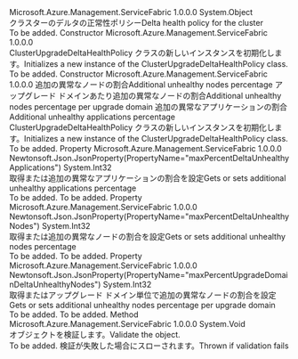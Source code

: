 <Type Name="ClusterUpgradeDeltaHealthPolicy" FullName="Microsoft.Azure.Management.ServiceFabric.Models.ClusterUpgradeDeltaHealthPolicy">
  <TypeSignature Language="C#" Value="public class ClusterUpgradeDeltaHealthPolicy" />
  <TypeSignature Language="ILAsm" Value=".class public auto ansi beforefieldinit ClusterUpgradeDeltaHealthPolicy extends System.Object" />
  <TypeSignature Language="DocId" Value="T:Microsoft.Azure.Management.ServiceFabric.Models.ClusterUpgradeDeltaHealthPolicy" />
  <TypeSignature Language="VB.NET" Value="Public Class ClusterUpgradeDeltaHealthPolicy" />
  <TypeSignature Language="F#" Value="type ClusterUpgradeDeltaHealthPolicy = class" />
  <AssemblyInfo>
    <AssemblyName>Microsoft.Azure.Management.ServiceFabric</AssemblyName>
    <AssemblyVersion>1.0.0.0</AssemblyVersion>
  </AssemblyInfo>
  <Base>
    <BaseTypeName>System.Object</BaseTypeName>
  </Base>
  <Interfaces />
  <Docs>
    <summary>
            <span data-ttu-id="035b7-101">クラスターのデルタの正常性ポリシー</span><span class="sxs-lookup"><span data-stu-id="035b7-101">Delta health policy for the cluster</span></span>
            </summary>
    <remarks>To be added.</remarks>
  </Docs>
  <Members>
    <Member MemberName=".ctor">
      <MemberSignature Language="C#" Value="public ClusterUpgradeDeltaHealthPolicy ();" />
      <MemberSignature Language="ILAsm" Value=".method public hidebysig specialname rtspecialname instance void .ctor() cil managed" />
      <MemberSignature Language="DocId" Value="M:Microsoft.Azure.Management.ServiceFabric.Models.ClusterUpgradeDeltaHealthPolicy.#ctor" />
      <MemberSignature Language="VB.NET" Value="Public Sub New ()" />
      <MemberType>Constructor</MemberType>
      <AssemblyInfo>
        <AssemblyName>Microsoft.Azure.Management.ServiceFabric</AssemblyName>
        <AssemblyVersion>1.0.0.0</AssemblyVersion>
      </AssemblyInfo>
      <Parameters />
      <Docs>
        <summary>
            <span data-ttu-id="035b7-102">ClusterUpgradeDeltaHealthPolicy クラスの新しいインスタンスを初期化します。</span><span class="sxs-lookup"><span data-stu-id="035b7-102">Initializes a new instance of the ClusterUpgradeDeltaHealthPolicy class.</span></span>
            </summary>
        <remarks>To be added.</remarks>
      </Docs>
    </Member>
    <Member MemberName=".ctor">
      <MemberSignature Language="C#" Value="public ClusterUpgradeDeltaHealthPolicy (int maxPercentDeltaUnhealthyNodes, int maxPercentUpgradeDomainDeltaUnhealthyNodes, int maxPercentDeltaUnhealthyApplications);" />
      <MemberSignature Language="ILAsm" Value=".method public hidebysig specialname rtspecialname instance void .ctor(int32 maxPercentDeltaUnhealthyNodes, int32 maxPercentUpgradeDomainDeltaUnhealthyNodes, int32 maxPercentDeltaUnhealthyApplications) cil managed" />
      <MemberSignature Language="DocId" Value="M:Microsoft.Azure.Management.ServiceFabric.Models.ClusterUpgradeDeltaHealthPolicy.#ctor(System.Int32,System.Int32,System.Int32)" />
      <MemberSignature Language="VB.NET" Value="Public Sub New (maxPercentDeltaUnhealthyNodes As Integer, maxPercentUpgradeDomainDeltaUnhealthyNodes As Integer, maxPercentDeltaUnhealthyApplications As Integer)" />
      <MemberSignature Language="F#" Value="new Microsoft.Azure.Management.ServiceFabric.Models.ClusterUpgradeDeltaHealthPolicy : int * int * int -&gt; Microsoft.Azure.Management.ServiceFabric.Models.ClusterUpgradeDeltaHealthPolicy" Usage="new Microsoft.Azure.Management.ServiceFabric.Models.ClusterUpgradeDeltaHealthPolicy (maxPercentDeltaUnhealthyNodes, maxPercentUpgradeDomainDeltaUnhealthyNodes, maxPercentDeltaUnhealthyApplications)" />
      <MemberType>Constructor</MemberType>
      <AssemblyInfo>
        <AssemblyName>Microsoft.Azure.Management.ServiceFabric</AssemblyName>
        <AssemblyVersion>1.0.0.0</AssemblyVersion>
      </AssemblyInfo>
      <Parameters>
        <Parameter Name="maxPercentDeltaUnhealthyNodes" Type="System.Int32" />
        <Parameter Name="maxPercentUpgradeDomainDeltaUnhealthyNodes" Type="System.Int32" />
        <Parameter Name="maxPercentDeltaUnhealthyApplications" Type="System.Int32" />
      </Parameters>
      <Docs>
        <param name="maxPercentDeltaUnhealthyNodes"><span data-ttu-id="035b7-103">追加の異常なノードの割合</span><span class="sxs-lookup"><span data-stu-id="035b7-103">Additional unhealthy nodes percentage</span></span></param>
        <param name="maxPercentUpgradeDomainDeltaUnhealthyNodes"><span data-ttu-id="035b7-104">アップグレード ドメインあたり追加の異常なノードの割合</span><span class="sxs-lookup"><span data-stu-id="035b7-104">Additional unhealthy nodes percentage per upgrade domain</span></span> </param>
        <param name="maxPercentDeltaUnhealthyApplications"><span data-ttu-id="035b7-105">追加の異常なアプリケーションの割合</span><span class="sxs-lookup"><span data-stu-id="035b7-105">Additional unhealthy applications percentage</span></span></param>
        <summary>
            <span data-ttu-id="035b7-106">ClusterUpgradeDeltaHealthPolicy クラスの新しいインスタンスを初期化します。</span><span class="sxs-lookup"><span data-stu-id="035b7-106">Initializes a new instance of the ClusterUpgradeDeltaHealthPolicy class.</span></span>
            </summary>
        <remarks>To be added.</remarks>
      </Docs>
    </Member>
    <Member MemberName="MaxPercentDeltaUnhealthyApplications">
      <MemberSignature Language="C#" Value="public int MaxPercentDeltaUnhealthyApplications { get; set; }" />
      <MemberSignature Language="ILAsm" Value=".property instance int32 MaxPercentDeltaUnhealthyApplications" />
      <MemberSignature Language="DocId" Value="P:Microsoft.Azure.Management.ServiceFabric.Models.ClusterUpgradeDeltaHealthPolicy.MaxPercentDeltaUnhealthyApplications" />
      <MemberSignature Language="VB.NET" Value="Public Property MaxPercentDeltaUnhealthyApplications As Integer" />
      <MemberSignature Language="F#" Value="member this.MaxPercentDeltaUnhealthyApplications : int with get, set" Usage="Microsoft.Azure.Management.ServiceFabric.Models.ClusterUpgradeDeltaHealthPolicy.MaxPercentDeltaUnhealthyApplications" />
      <MemberType>Property</MemberType>
      <AssemblyInfo>
        <AssemblyName>Microsoft.Azure.Management.ServiceFabric</AssemblyName>
        <AssemblyVersion>1.0.0.0</AssemblyVersion>
      </AssemblyInfo>
      <Attributes>
        <Attribute>
          <AttributeName>Newtonsoft.Json.JsonProperty(PropertyName="maxPercentDeltaUnhealthyApplications")</AttributeName>
        </Attribute>
      </Attributes>
      <ReturnValue>
        <ReturnType>System.Int32</ReturnType>
      </ReturnValue>
      <Docs>
        <summary>
            <span data-ttu-id="035b7-107">取得または追加の異常なアプリケーションの割合を設定</span><span class="sxs-lookup"><span data-stu-id="035b7-107">Gets or sets additional unhealthy applications percentage</span></span>
            </summary>
        <value>To be added.</value>
        <remarks>To be added.</remarks>
      </Docs>
    </Member>
    <Member MemberName="MaxPercentDeltaUnhealthyNodes">
      <MemberSignature Language="C#" Value="public int MaxPercentDeltaUnhealthyNodes { get; set; }" />
      <MemberSignature Language="ILAsm" Value=".property instance int32 MaxPercentDeltaUnhealthyNodes" />
      <MemberSignature Language="DocId" Value="P:Microsoft.Azure.Management.ServiceFabric.Models.ClusterUpgradeDeltaHealthPolicy.MaxPercentDeltaUnhealthyNodes" />
      <MemberSignature Language="VB.NET" Value="Public Property MaxPercentDeltaUnhealthyNodes As Integer" />
      <MemberSignature Language="F#" Value="member this.MaxPercentDeltaUnhealthyNodes : int with get, set" Usage="Microsoft.Azure.Management.ServiceFabric.Models.ClusterUpgradeDeltaHealthPolicy.MaxPercentDeltaUnhealthyNodes" />
      <MemberType>Property</MemberType>
      <AssemblyInfo>
        <AssemblyName>Microsoft.Azure.Management.ServiceFabric</AssemblyName>
        <AssemblyVersion>1.0.0.0</AssemblyVersion>
      </AssemblyInfo>
      <Attributes>
        <Attribute>
          <AttributeName>Newtonsoft.Json.JsonProperty(PropertyName="maxPercentDeltaUnhealthyNodes")</AttributeName>
        </Attribute>
      </Attributes>
      <ReturnValue>
        <ReturnType>System.Int32</ReturnType>
      </ReturnValue>
      <Docs>
        <summary>
            <span data-ttu-id="035b7-108">取得または追加の異常なノードの割合を設定</span><span class="sxs-lookup"><span data-stu-id="035b7-108">Gets or sets additional unhealthy nodes percentage</span></span>
            </summary>
        <value>To be added.</value>
        <remarks>To be added.</remarks>
      </Docs>
    </Member>
    <Member MemberName="MaxPercentUpgradeDomainDeltaUnhealthyNodes">
      <MemberSignature Language="C#" Value="public int MaxPercentUpgradeDomainDeltaUnhealthyNodes { get; set; }" />
      <MemberSignature Language="ILAsm" Value=".property instance int32 MaxPercentUpgradeDomainDeltaUnhealthyNodes" />
      <MemberSignature Language="DocId" Value="P:Microsoft.Azure.Management.ServiceFabric.Models.ClusterUpgradeDeltaHealthPolicy.MaxPercentUpgradeDomainDeltaUnhealthyNodes" />
      <MemberSignature Language="VB.NET" Value="Public Property MaxPercentUpgradeDomainDeltaUnhealthyNodes As Integer" />
      <MemberSignature Language="F#" Value="member this.MaxPercentUpgradeDomainDeltaUnhealthyNodes : int with get, set" Usage="Microsoft.Azure.Management.ServiceFabric.Models.ClusterUpgradeDeltaHealthPolicy.MaxPercentUpgradeDomainDeltaUnhealthyNodes" />
      <MemberType>Property</MemberType>
      <AssemblyInfo>
        <AssemblyName>Microsoft.Azure.Management.ServiceFabric</AssemblyName>
        <AssemblyVersion>1.0.0.0</AssemblyVersion>
      </AssemblyInfo>
      <Attributes>
        <Attribute>
          <AttributeName>Newtonsoft.Json.JsonProperty(PropertyName="maxPercentUpgradeDomainDeltaUnhealthyNodes")</AttributeName>
        </Attribute>
      </Attributes>
      <ReturnValue>
        <ReturnType>System.Int32</ReturnType>
      </ReturnValue>
      <Docs>
        <summary>
            <span data-ttu-id="035b7-109">取得またはアップグレード ドメイン単位で追加の異常なノードの割合を設定</span><span class="sxs-lookup"><span data-stu-id="035b7-109">Gets or sets additional unhealthy nodes percentage per upgrade domain</span></span>
            </summary>
        <value>To be added.</value>
        <remarks>To be added.</remarks>
      </Docs>
    </Member>
    <Member MemberName="Validate">
      <MemberSignature Language="C#" Value="public virtual void Validate ();" />
      <MemberSignature Language="ILAsm" Value=".method public hidebysig newslot virtual instance void Validate() cil managed" />
      <MemberSignature Language="DocId" Value="M:Microsoft.Azure.Management.ServiceFabric.Models.ClusterUpgradeDeltaHealthPolicy.Validate" />
      <MemberSignature Language="VB.NET" Value="Public Overridable Sub Validate ()" />
      <MemberSignature Language="F#" Value="abstract member Validate : unit -&gt; unit&#xA;override this.Validate : unit -&gt; unit" Usage="clusterUpgradeDeltaHealthPolicy.Validate " />
      <MemberType>Method</MemberType>
      <AssemblyInfo>
        <AssemblyName>Microsoft.Azure.Management.ServiceFabric</AssemblyName>
        <AssemblyVersion>1.0.0.0</AssemblyVersion>
      </AssemblyInfo>
      <ReturnValue>
        <ReturnType>System.Void</ReturnType>
      </ReturnValue>
      <Parameters />
      <Docs>
        <summary>
            <span data-ttu-id="035b7-110">オブジェクトを検証します。</span><span class="sxs-lookup"><span data-stu-id="035b7-110">Validate the object.</span></span>
            </summary>
        <remarks>To be added.</remarks>
        <exception cref="T:Microsoft.Rest.ValidationException">
            <span data-ttu-id="035b7-111">検証が失敗した場合にスローされます。</span><span class="sxs-lookup"><span data-stu-id="035b7-111">Thrown if validation fails</span></span>
            </exception>
      </Docs>
    </Member>
  </Members>
</Type>